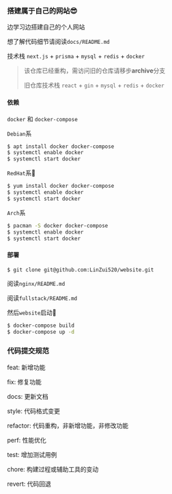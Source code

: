 ### 搭建属于自己的网站😎

边学习边搭建自己的个人网站

想了解代码细节请阅读`docs/README.md`

技术栈 `next.js` + `prisma` + `mysql` + `redis` + `docker`

> 该仓库已经重构，需访问旧的仓库请移步**archive**分支
>
> 旧仓库技术栈 `react` + `gin` + `mysql` + `redis` + `docker`

#### 依赖

`docker` 和 `docker-compose`

`Debian`系

```sh
$ apt install docker docker-compose
$ systemctl enable docker
$ systemctl start docker 
```

`RedHat`系🤔

```sh
$ yum install docker docker-compose
$ systemctl enable docker 
$ systemctl start docker 
```

`Arch`系

```sh
$ pacman -S docker docker-compose
$ systemctl enable docker
$ systemctl start docker 
```

#### 部署 

```sh
$ git clone git@github.com:LinZui520/website.git
```

阅读`nginx/README.md`

阅读`fullstack/README.md`

然后`website`启动🫡

```sh
$ docker-compose build
$ docker-compose up -d
```



### 代码提交规范

feat: 新增功能

fix: 修复功能

docs: 更新文档

style: 代码格式变更

refactor: 代码重构，非新增功能，非修改功能

perf: 性能优化

test: 增加测试用例

chore: 构建过程或辅助工具的变动

revert: 代码回退
